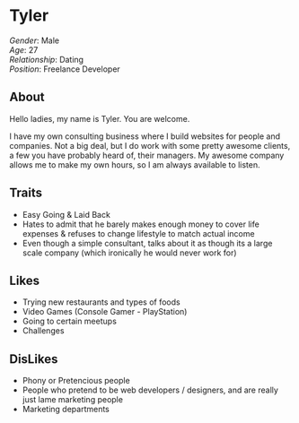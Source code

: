 Tyler
===================
  
*Gender*: Male  
*Age*: 27  
*Relationship*: Dating  
*Position*: Freelance Developer
  
About
------
Hello ladies, my name is Tyler. You are welcome.  
 
I have my own consulting business where I build websites for people and companies. Not a big deal, but I do work with some pretty awesome clients, a few you have probably heard of, their managers. My awesome company allows me to make my own hours, so I am always available to listen. 
 
Traits
------  
+ Easy Going & Laid Back
+ Hates to admit that he barely makes enough money to cover life expenses & refuses to change lifestyle to match actual income
+ Even though a simple consultant, talks about it as though its a large scale company (which ironically he would never work for)
  
Likes
------
+ Trying new restaurants and types of foods
+ Video Games (Console Gamer - PlayStation)
+ Going to certain meetups
+ Challenges
  
DisLikes
---------
+ Phony or Pretencious people
+ People who pretend to be web developers / designers, and are really just lame marketing people
+ Marketing departments
